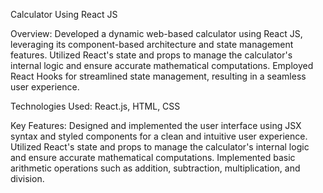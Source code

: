Calculator Using React JS

Overview:
Developed a dynamic web-based calculator using React JS, leveraging its component-based architecture and state management features. 
Utilized React's state and props to manage the calculator's internal logic and ensure accurate mathematical computations. 
Employed React Hooks for streamlined state management, resulting in a seamless user experience.

Technologies Used: 
React.js, HTML, CSS

Key Features:
Designed and implemented the user interface using JSX syntax and styled components for a clean
and intuitive user experience.
Utilized React's state and props to manage the calculator's internal logic and ensure accurate
mathematical computations.
Implemented basic arithmetic operations such as addition, subtraction, multiplication, and division.
